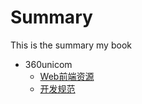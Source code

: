 # Summary

This is the summary my book

* 360unicom
    * [Web前端资源](360unicom/Web前端.md) 
    * [开发规范](360unicom/开发规范.md) 
